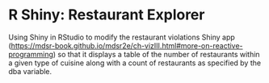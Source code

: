 # R Shiny: Restaurant Explorer
Using Shiny in RStudio to modify the restaurant violations Shiny app (https://mdsr-book.github.io/mdsr2e/ch-vizIII.html#more-on-reactive-programming)
so that it displays a table of the number of restaurants within a given type of cuisine along with a count of restaurants as specified by the dba variable. 

